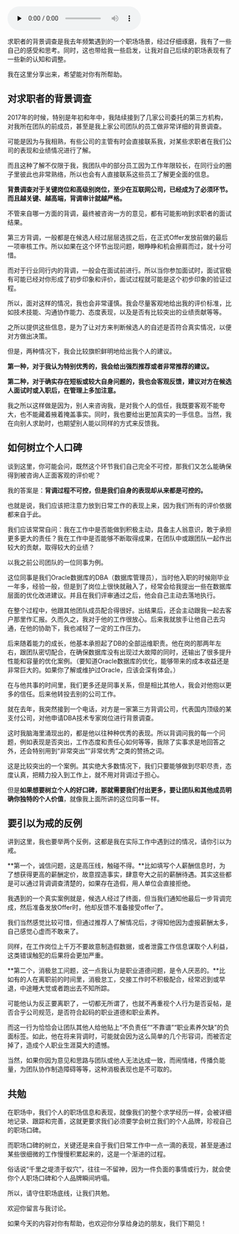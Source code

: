 <audio id="audio" title="42 | 树立个人品牌意识：从背景调查谈谈职业口碑的重要性" controls="" preload="none"><source id="mp3" src="https://static001.geekbang.org/resource/audio/e7/98/e7a74a17fbeca2ea0d06799155e74b98.mp3"></audio>

求职者的背景调查是我去年频繁遇到的一个职场场景，经过仔细琢磨，我有了一些自己的感受和思考。同时，这也带给我一些启发，让我对自己后续的职场表现有了一些新的认知和调整。

我在这里分享出来，希望能对你有所帮助。

## 对求职者的背景调查

2017年的时候，特别是年初和年中，我陆续接到了几家公司委托的第三方机构，对我所在团队的前成员，甚至是我上家公司团队的员工做非常详细的背景调查。

可能是因为与我相熟，有些公司的主管有时会直接联系我，对某些求职者在我们公司的表现和业绩情况进行了解。

而且这种了解不仅限于我，我团队中的部分员工因为工作年限较长，在同行业的圈子里彼此也非常熟络，所以也会有人直接联系这些员工了解更全面的信息。

**背景调查对于关键岗位和高级别岗位，至少在互联网公司，已经成为了必须环节。而且越关键、越高端，背调审计就越严格。**

不管来自哪一方面的背调，最终被咨询一方的意见，都有可能影响到求职者的面试结果。

第三方背调，一般都是在候选人经过层层选拔之后，在正式Offer发放前做的最后一项审核工作。所以如果在这个环节出现问题，眼睁睁和机会擦肩而过，就十分可惜。

而对于行业同行内的背调，一般会在面试前进行。所以当你参加面试时，面试官极有可能已经对你形成了初步印象和评价，面试过程就可能是这个初步印象的验证过程。

所以，面对这样的情况，我也会非常谨慎。我会尽量客观地给出我的评价标准，比如技术技能、沟通协作能力、态度表现，以及是否有比较突出的业绩贡献等等。

之所以提供这些信息，是为了让对方来判断候选人的自述是否符合真实情况，以便对方做出决策。

但是，两种情况下，我会比较旗帜鲜明地给出我个人的建议。

**第一种，对于我认为特别优秀的，我会给出强烈推荐或者非常推荐的建议。**

**第二种，对于确实存在短板或较大自身问题的，我也会客观反馈，建议对方在候选人面试时或入职后，在管理上多加注意。**

我之所以这样做是因为，别人来咨询我，是对我个人的信任，我既要客观不能夸大，也不能藏着掖着掩盖事实。同时，我也要给出更加真实的一手信息。当然，我在向别人求助时，也期望别人能以同样的方式来反馈我。

## 如何树立个人口碑

谈到这里，你可能会问，既然这个环节我们自己完全不可控，那我们又怎么能确保得到被咨询人正面客观的评价呢？

我的答案是：**背调过程不可控，但是我们自身的表现却从来都是可控的。**

也就是说，我们应该把注意力放到日常工作的表现上来，因为我们所有的评价依据都来自于此。

我们应该常常自问：我在工作中是否能做到积极主动，具备主人翁意识，敢于承担更多更大的责任？我在工作中是否能够不断取得成果，在团队中或跟团队一起作出较大的贡献，取得较大的业绩？

以我之前公司团队的一位同事为例。

这位同事是我们Oracle数据库的DBA（数据库管理员），当时他入职的时候刚毕业一年多，经验一般，但是到了岗位上很快就融入了，经常会给我提出一些在数据库层面的优化改进建议。并且在我们评审通过之后，他会自己主动去落地执行。

在整个过程中，他跟其他团队成员配合得很好。出结果后，还会主动跟我一起去客户那里作汇报。久而久之，我对于他的工作很放心。后来我就放手让他自己去沟通，在他的协助下，我也减轻了一定的工作压力。

后来随着能力的成长，他基本承担起了DB的全部运维职责。他在岗的那两年左右，跟团队密切配合，在确保数据库没有出现过大故障的同时，还输出了很多提升性能和容量的优化案例。（要知道Oracle数据库的优化，能够带来的成本收益还是非常巨大的。如果你了解或维护过Oracle，应该会深有体会。）

在与他共事的时间里，我们更多还是同事关系，但是相比其他人，我会对他抱以更多的信任。后来他转投去别的公司工作。

就在去年，我突然接到一个电话，对方是一家第三方背调公司，代表国内顶级的某支付公司，对他申请DBA技术专家岗位进行背景调查。

这时我脑海里涌现出的，都是他以往种种优秀的表现。所以背调问我的每一个问题，例如表现是否突出，工作态度和责任心如何等等，我除了实事求是地回答之外，还会特别用到“非常突出”“非常优秀”之类的赞扬之词。

这是比较突出的一个案例。其实绝大多数情况下，我们只要能够做到尽职尽责，态度认真，把精力投入到工作上，就不用对背调过于担心。

但是**如果想要树立个人的好口碑，那就需要我们付出更多，要让团队和其他成员明确你独特的个人价值**，就像我上面所讲的这位同事一样。

## 要引以为戒的反例

讲到这里，我也要举两个反例，这都是我在实际工作中遇到过的情况，请你引以为戒。

**第一个，诚信问题，这是高压线，触碰不得。**比如填写个人薪酬信息时，为了想获得更高的薪酬定价，故意捏造事实，肆意夸大之前的薪酬待遇。其实这些都是可以通过背调调查清楚的，如果存在造假，用人单位会直接拒绝。

我遇到的一个真实案例就是，候选人经过了终面，但当我们通知他最后一步背调完成，然后准备发放Offer时，他却反馈不准备接受offer了。

我们当然感觉比较可惜，但通过推荐人了解情况后，才得知他因为虚报薪酬太多，自己感觉心虚而不敢来了。

同样，在工作岗位上千万不要故意制造假数据，或者泄露工作信息谋取个人利益，这类错误触犯的后果将会更加严重。

**第二个，消极怠工问题，这一点我认为是职业道德问题，是令人厌恶的。**比如有的人在离职前的时间里，消极怠工，交接工作时不积极配合，经常迟到或早退，中途睡大觉或者跑出去不知所踪。

可能他认为反正要离职了，一切都无所谓了，也就不再重视个人行为是否妥帖，是否合乎公司规范，是否符合起码的职业道德和职业素养。

而这一行为恰恰会让团队其他人给他贴上“不负责任”“不靠谱”“职业素养欠缺”的负面标签。如此，他在将来背调时，可能就会因为这么简单的几个形容词，而被否定掉了，造成个人职业生涯莫大的遗憾。

当然，如果你因为意见和思路与团队或他人无法达成一致，而闹情绪，传播负能量，为团队协作制造障碍等等，这种消极表现也是不可取的。

## 共勉

在职场中，我们个人的职场信息和表现，就像我们的整个求学经历一样，会被详细地记录、跟踪和完善，这就更要求我们必须要学会树立我们的个人品牌，珍视自己的职场口碑。

而职场口碑的树立，关键还是来自于我们日常工作中一点一滴的表现，甚至是通过某些很细微的工作慢慢积累起来的，这是一个渐进的过程。

俗话说“千里之堤溃于蚁穴”，往往一不留神，因为一件负面的事情或行为，就会使你个人职场口碑和个人品牌瞬间坍塌。

所以，请守住职场底线，让我们共勉。

欢迎你留言与我讨论。

如果今天的内容对你有帮助，也欢迎你分享给身边的朋友，我们下期见！


